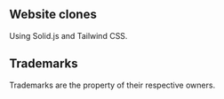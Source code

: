 ## Website clones 
Using Solid.js and Tailwind CSS.

## Trademarks
Trademarks are the property of their respective owners.
